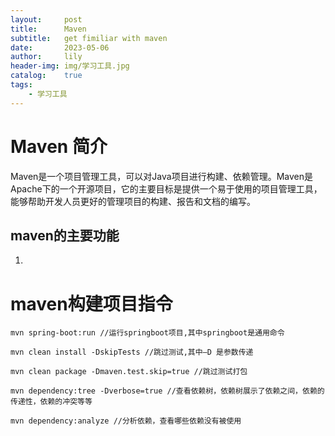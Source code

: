 ```yaml
---
layout:     post
title:      Maven
subtitle:   get fimiliar with maven
date:       2023-05-06
author:     lily
header-img: img/学习工具.jpg
catalog:    true
tags:
    - 学习工具
---
```


# Maven 简介
Maven是一个项目管理工具，可以对Java项目进行构建、依赖管理。Maven是Apache下的一个开源项目，它的主要目标是提供一个易于使用的项目管理工具，能够帮助开发人员更好的管理项目的构建、报告和文档的编写。

## maven的主要功能
1. 

# maven构建项目指令
```Maven
mvn spring-boot:run //运行springboot项目,其中springboot是通用命令

mvn clean install -DskipTests //跳过测试,其中—D 是参数传递

mvn clean package -Dmaven.test.skip=true //跳过测试打包

mvn dependency:tree -Dverbose=true //查看依赖树，依赖树展示了依赖之间，依赖的传递性，依赖的冲突等等

mvn dependency:analyze //分析依赖，查看哪些依赖没有被使用
```
